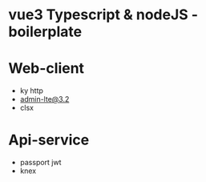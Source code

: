 # vue3 Typescript & nodeJS -boilerplate

# Web-client
- ky http
- admin-lte@3.2
- clsx

# Api-service
- passport jwt
- knex 
